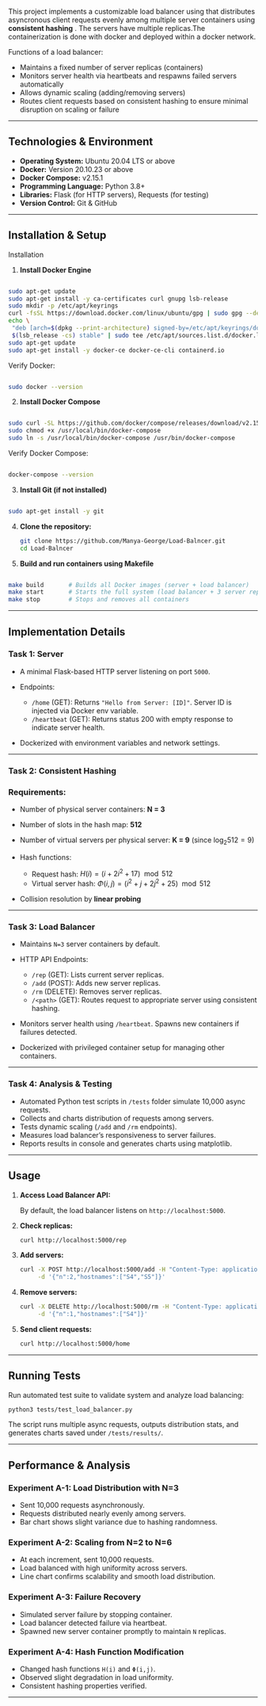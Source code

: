                                               

This project implements a customizable load balancer using  that  distributes asyncronous client requests evenly among multiple server containers using **consistent hashing** .
The  servers have  multiple replicas.The containerization is done with docker and deployed within a docker network.


Functions of a load balancer:

* Maintains a fixed number of server replicas (containers)
* Monitors server health via heartbeats and respawns failed servers automatically
* Allows dynamic scaling (adding/removing servers)
* Routes client requests based on consistent hashing to ensure minimal disruption on scaling or failure



---

## Technologies & Environment

* **Operating System:** Ubuntu 20.04 LTS or above
* **Docker:** Version 20.10.23 or above
* **Docker Compose:** v2.15.1
* **Programming Language:** Python 3.8+
* **Libraries:** Flask (for HTTP servers), Requests (for testing)
* **Version Control:** Git & GitHub

---

## Installation & Setup
Installation
1. **Install Docker Engine**
 ```bash

sudo apt-get update
sudo apt-get install -y ca-certificates curl gnupg lsb-release
sudo mkdir -p /etc/apt/keyrings
curl -fsSL https://download.docker.com/linux/ubuntu/gpg | sudo gpg --dearmor -o /etc/apt/keyrings/docker.gpg
echo \
  "deb [arch=$(dpkg --print-architecture) signed-by=/etc/apt/keyrings/docker.gpg] https://download.docker.com/linux/ubuntu \
  $(lsb_release -cs) stable" | sudo tee /etc/apt/sources.list.d/docker.list > /dev/null
sudo apt-get update
sudo apt-get install -y docker-ce docker-ce-cli containerd.io
 ```
Verify Docker:
 ```bash

sudo docker --version
 ```

2. **Install Docker Compose**
 ```bash

sudo curl -SL https://github.com/docker/compose/releases/download/v2.15.1/docker-compose-linux-x86_64 -o /usr/local/bin/docker-compose
sudo chmod +x /usr/local/bin/docker-compose
sudo ln -s /usr/local/bin/docker-compose /usr/bin/docker-compose
 ```
Verify Docker Compose:
 ```bash

docker-compose --version
 ```

3. **Install Git (if not installed)**
 ```bash

sudo apt-get install -y git
 ```

4. **Clone the repository:**

   ```bash
   git clone https://github.com/Manya-George/Load-Balncer.git
   cd Load-Balncer
   ```

5. **Build and run containers using Makefile**
 ```bash

make build       # Builds all Docker images (server + load balancer)
make start       # Starts the full system (load balancer + 3 server replicas)
make stop        # Stops and removes all containers
 
 ```




---

## Implementation Details

### Task 1: Server

* A minimal Flask-based HTTP server listening on port `5000`.
* Endpoints:

  * `/home` (GET): Returns `"Hello from Server: [ID]"`. Server ID is injected via Docker env variable.
  * `/heartbeat` (GET): Returns status 200 with empty response to indicate server health.
* Dockerized with environment variables and network settings.

---

### Task 2: Consistent Hashing




### Requirements:

* Number of physical server containers: **N = 3**
* Number of slots in the hash map: **512**
* Number of virtual servers per physical server: **K = 9** (since $\log_2 512 = 9$)
* Hash functions:

  * Request hash: $H(i) = (i + 2i^2 + 17) \mod 512$
  * Virtual server hash: $\Phi(i, j) = (i^2 + j + 2j^2 + 25) \mod 512$
* Collision resolution by **linear probing**


---

### Task 3: Load Balancer

* Maintains `N=3` server containers by default.
* HTTP API Endpoints:

  * `/rep` (GET): Lists current server replicas.
  * `/add` (POST): Adds new server replicas.
  * `/rm` (DELETE): Removes server replicas.
  * `/<path>` (GET): Routes request to appropriate server using consistent hashing.
* Monitors server health using `/heartbeat`. Spawns new containers if failures detected.
* Dockerized with privileged container setup for managing other containers.

---

### Task 4: Analysis & Testing

* Automated Python test scripts in `/tests` folder simulate 10,000 async requests.
* Collects and charts distribution of requests among servers.
* Tests dynamic scaling (`/add` and `/rm` endpoints).
* Measures load balancer’s responsiveness to server failures.
* Reports results in console and generates charts using matplotlib.

---

## Usage

1. **Access Load Balancer API:**

   By default, the load balancer listens on `http://localhost:5000`.

2. **Check replicas:**

   ```bash
   curl http://localhost:5000/rep
   ```

3. **Add servers:**

   ```bash
   curl -X POST http://localhost:5000/add -H "Content-Type: application/json" \
        -d '{"n":2,"hostnames":["S4","S5"]}'
   ```

4. **Remove servers:**

   ```bash
   curl -X DELETE http://localhost:5000/rm -H "Content-Type: application/json" \
        -d '{"n":1,"hostnames":["S4"]}'
   ```

5. **Send client requests:**

   ```bash
   curl http://localhost:5000/home
   ```

---

## Running Tests

Run automated test suite to validate system and analyze load balancing:

```bash
python3 tests/test_load_balancer.py
```

The script runs multiple async requests, outputs distribution stats, and generates charts saved under `/tests/results/`.

---

## Performance & Analysis

### Experiment A-1: Load Distribution with N=3

* Sent 10,000 requests asynchronously.
* Requests distributed nearly evenly among servers.
* Bar chart shows slight variance due to hashing randomness.

### Experiment A-2: Scaling from N=2 to N=6

* At each increment, sent 10,000 requests.
* Load balanced with high uniformity across servers.
* Line chart confirms scalability and smooth load distribution.

### Experiment A-3: Failure Recovery

* Simulated server failure by stopping container.
* Load balancer detected failure via heartbeat.
* Spawned new server container promptly to maintain `N` replicas.

### Experiment A-4: Hash Function Modification

* Changed hash functions `H(i)` and `Φ(i,j)`.
* Observed slight degradation in load uniformity.
* Consistent hashing properties verified.



---

